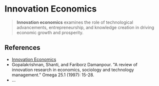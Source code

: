 # Innovation Economics

> **Innovation economics** examines the role of technological advancements, entrepreneurship, and knowledge creation in driving economic growth and prosperity.
> 

## References

- [Innovation Economics](https://en.wikipedia.org/wiki/Innovation_economics)
- Gopalakrishnan, Shanti, and Fariborz Damanpour. "A review of innovation research in economics, sociology and technology management." Omega 25.1 (1997): 15-28.
- …